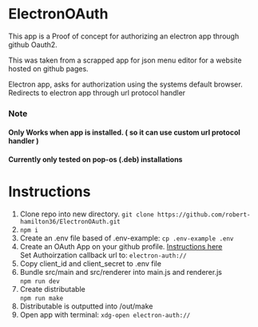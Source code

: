 # ElectronOAuth
This app is a Proof of concept for authorizing an electron app through github Oauth2.

This was taken from a scrapped app for json menu editor for a website hosted on github pages.

Electron app, asks for authorization using the systems default browser.
Redirects to electron app through url protocol handler

### Note
#### Only Works when app is installed. ( so it can use custom url protocol handler )
#### Currently only tested on pop-os (.deb) installations

# Instructions
1. Clone repo into new directory. 
    `git clone https://github.com/robert-hamilton36/ElectronOAuth.git`
2. `npm i`
3. Create an .env file based of .env-example: `cp .env-example .env`
4. Create an OAuth App on your github profile. [Instructions here](https://docs.github.com/en/developers/apps/building-oauth-apps/creating-an-oauth-app)  <br> Set Authoirzation callback url to: 
    `electron-auth://`
5. Copy client_id and client_secret to .env file
6. Bundle src/main and src/renderer into main.js and renderer.js <br>
  `npm run dev`
7. Create distributable <br>
  `npm run make`
8. Distributable is outputted into /out/make
9. Open app with terminal: `xdg-open electron-auth://`
